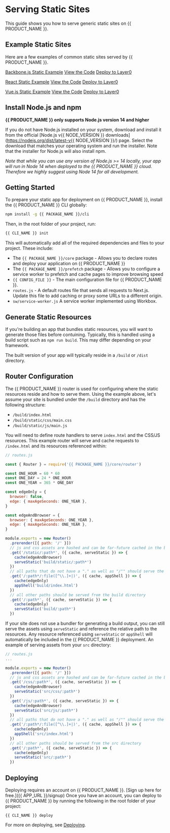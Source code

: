 # Serving Static Sites

This guide shows you how to serve generic static sites on {{ PRODUCT_NAME }}.

## Example Static Sites

Here are a few examples of common static sites served by {{ PRODUCT_NAME }}.

[Backbone.js Static Example](https://layer0-docs-layer0-static-backbonejs-example-default.layer0.link/?button)
[View the Code](https://github.com/layer0-docs/static-backbonejs-example?button)
[Deploy to Layer0](https://app.layer0.co/deploy?repo=https%3A%2F%2Fgithub.com%2Flayer0-docs%2Fstatic-backbonejs-example)

[React Static Example](https://layer0-docs-layer0-static-react-example-default.layer0.link/?button)
[View the Code](https://github.com/layer0-docs/static-react-example?button)
[Deploy to Layer0](https://app.layer0.co/deploy?repo=https%3A%2F%2Fgithub.com%2Flayer0-docs%2Fstatic-react-example)

[Vue.js Static Example](https://layer0-docs-layer0-static-vuejs-example-default.layer0.link/?button)
[View the Code](https://github.com/layer0-docs/static-vuejs-example?button)
[Deploy to Layer0](https://app.layer0.co/deploy?repo=https%3A%2F%2Fgithub.com%2Flayer0-docs%2Fstatic-vuejs-example)

## Install Node.js and npm

**{{ PRODUCT_NAME }} only supports Node.js version 14 and higher**

If you do not have Node.js installed on your system, download and install it from the official [Node.js v{{ NODE_VERSION }} downloads](https://nodejs.org/dist/latest-v{{ NODE_VERSION }}/) page. Select the download that matches your operating system and run the installer. Note that the installer for Node.js will also install npm.

_Note that while you can use any version of Node.js >= 14 locally, your app will run in Node 14 when deployed to the {{ PRODUCT_NAME }} cloud. Therefore we highly suggest using Node 14 for all development._

## Getting Started

To prepare your static app for deployment on {{ PRODUCT_NAME }}, install the {{ PRODUCT_NAME }} CLI globally:

```bash
npm install -g {{ PACKAGE_NAME }}/cli
```

Then, in the root folder of your project, run:

```bash
{{ CLI_NAME }} init
```

This will automatically add all of the required dependencies and files to your
project. These include:

- The `{{ PACKAGE_NAME }}/core` package - Allows you to declare routes and deploy your application on {{ PRODUCT_NAME }}
- The `{{ PACKAGE_NAME }}/prefetch` package - Allows you to configure a service worker to prefetch and cache pages to improve browsing speed
- `{{ CONFIG_FILE }}` - The main configuration file for {{ PRODUCT_NAME }}.
- `routes.js` - A default routes file that sends all requests to Next.js. Update this file to add caching or proxy some URLs to a different origin.
- `sw/service-worker.js` A service worker implemented using Workbox.

## Generate Static Resources

If you're building an app that bundles static resources, you will want to generate those files before contuining. Typically, this is handled using a build script such as `npm run build`. This may differ depending on your framework.

The built version of your app will typically reside in a `/build` or `/dist` directory.

## Router Configuration

The {{ PRODUCT_NAME }} router is used for configuring where the static resources reside and how to serve them. Using the example above, let's assume your site is bundled under the `/build` directory and has the following structure:

- `/build/index.html`
- `/build/static/css/main.css`
- `/build/static/js/main.js`

You will need to define route handlers to serve `index.html` and the CSS/JS resources. This example router will serve and cache requests to `/index.html` and its resources referenced within:

```js
// routes.js

const { Router } = require('{{ PACKAGE_NAME }}/core/router')

const ONE_HOUR = 60 * 60
const ONE_DAY = 24 * ONE_HOUR
const ONE_YEAR = 365 * ONE_DAY

const edgeOnly = {
  browser: false,
  edge: { maxAgeSeconds: ONE_YEAR },
}

const edgeAndBrowser = {
  browser: { maxAgeSeconds: ONE_YEAR },
  edge: { maxAgeSeconds: ONE_YEAR },
}

module.exports = new Router()
  .prerender([{ path: '/' }])
  // js and css assets are hashed and can be far-future cached in the browser
  .get('/static/:path*', ({ cache, serveStatic }) => {
    cache(edgeAndBrowser)
    serveStatic('build/static/:path*')
  })
  // all paths that do not have a "." as well as "/"" should serve the app shell (index.html)
  .get('/:path*/:file([^\\.]+|)', ({ cache, appShell }) => {
    cache(edgeOnly)
    appShell('build/index.html')
  })
  // all other paths should be served from the build directory
  .get('/:path*', ({ cache, serveStatic }) => {
    cache(edgeOnly)
    serveStatic('build/:path*')
  })
```

If your site does not use a bundler for generating a build output, you can still serve the assets using `serveStatic` and reference the relative path to the resources. Any resource referenced using `serveStatic` or `appShell` will automatically be included in the {{ PRODUCT_NAME }} deployment. An example of serving assets from your `src` directory:

```js
// routes.js
...

module.exports = new Router()
  .prerender([{ path: '/' }])
  // js and css assets are hashed and can be far-future cached in the browser
  .get('/css/:path*', ({ cache, serveStatic }) => {
    cache(edgeAndBrowser)
    serveStatic('src/css/:path*')
  })
  .get('/js/:path*', ({ cache, serveStatic }) => {
    cache(edgeAndBrowser)
    serveStatic('src/js/:path*')
  })
  // all paths that do not have a "." as well as "/"" should serve the app shell (index.html)
  .get('/:path*/:file([^\\.]+|)', ({ cache, appShell }) => {
    cache(edgeOnly)
    appShell('src/index.html')
  })
  // all other paths should be served from the src directory
  .get('/:path*', ({ cache, serveStatic }) => {
    cache(edgeOnly)
    serveStatic('src/:path*')
  })
```

## Deploying

Deploying requires an account on {{ PRODUCT_NAME }}. [Sign up here for free.]({{ APP_URL }}/signup) Once you have an account, you can deploy to {{ PRODUCT_NAME }} by running the following in the root folder of your project:

```
{{ CLI_NAME }} deploy
```

For more on deploying, see [Deploying](/guides/deploying).
